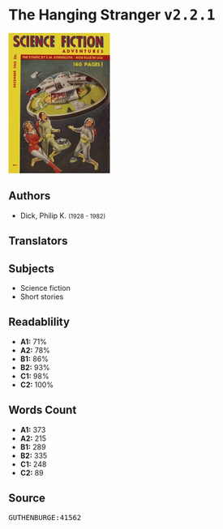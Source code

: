 # The Hanging Stranger <kbd>v2.2.1</kbd>

![](./cover.medium.jpg "")

## Authors


 - Dick, Philip K. <small>(1928 - 1982)</small>

## Translators



## Subjects


 - Science fiction
 - Short stories

## Readablility


 - **A1:** 71%
 - **A2:** 78%
 - **B1:** 86%
 - **B2:** 93%
 - **C1:** 98%
 - **C2:** 100%

## Words Count


 - **A1:** 373
 - **A2:** 215
 - **B1:** 289
 - **B2:** 335
 - **C1:** 248
 - **C2:** 89

## Source


<kbd>GUTHENBURGE:41562</kbd>
